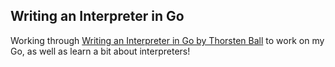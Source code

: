 ## Writing an Interpreter in Go

Working through [Writing an Interpreter in Go by Thorsten Ball](https://interpreterbook.com/) to work on my Go, as well as learn a bit about interpreters!

